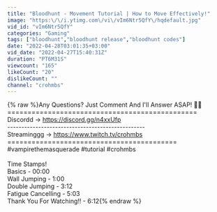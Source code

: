```yaml
---
title: "Bloodhunt - Movement Tutorial | How to Move Effectively!"
image: "https:\/\/i.ytimg.com\/vi\/vIm6Ntr5QfY\/hqdefault.jpg"
vid_id: "vIm6Ntr5QfY"
categories: "Gaming"
tags: ["bloodhunt","bloodhunt release","bloodhunt codes"]
date: "2022-04-28T03:01:35+03:00"
vid_date: "2022-04-27T15:40:31Z"
duration: "PT6M31S"
viewcount: "165"
likeCount: "20"
dislikeCount: ""
channel: "crohmbs"
---
```

{% raw %}Any Questions? Just Comment And I'll Answer ASAP! 💙💙<br />===============================================<br />Discordd →  <a rel="nofollow" target="blank" href="https://discord.gg/n4xxUfp">https://discord.gg/n4xxUfp</a><br />-------------------------------------------------<br />Streaminggg  → <a rel="nofollow" target="blank" href="https://www.twitch.tv/crohmbs">https://www.twitch.tv/crohmbs</a><br />==========================================<br />#vampirethemasquerade #tutorial #crohmbs<br /><br />Time Stamps!<br />Basics - 00:00<br />Wall Jumping - 1:00<br />Double Jumping - 3:12<br />Fatigue Cancelling - 5:03<br />Thank You For Watching!! - 6:12{% endraw %}
